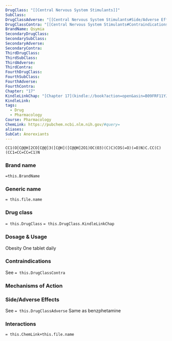 ```yaml
---
DrugClass: "[[Central Nervous System Stimulants]]"
SubClass: 
DrugClassAdverse: "[[Central Nervous System Stimulants#Side/Adverse Effects]]"
DrugClassContra: "[[Central Nervous System Stimulants#Contraindications]]"
BrandName: Qsymia
SecondaryDrugClass: 
SecondarySubClass: 
SecondaryAdverse: 
SecondaryContra: 
ThirdDrugClass: 
ThirdSubClass: 
ThirdAdverse: 
ThirdContra: 
FourthDrugClass: 
FourthSubClass: 
FourthAdverse: 
FourthContra: 
Chapter: "17"
KindleLinkChap: "[Chapter 17](kindle://book?action=open&asin=B09FRF11YJ&location=9427)"
KindleLink: 
tags:
  - Drug
  - Pharmacology
Course: Pharmacology
ChemLink: https://pubchem.ncbi.nlm.nih.gov/#query=
aliases: 
SubCat: Anorexiants
---
```

```smiles
CC1(O[C@@H]2CO[C@@]3([C@H]([C@@H]2O1)OC(O3)(C)C)COS(=O)(=O)N)C.CC(C)(CC1=CC=CC=C1)N
```

### Brand name
`=this.BrandName`

### Generic name
`= this.file.name`

### Drug class 
`= this.DrugClass`
	`= this.DrugClass.KindleLinkChap`

### Dosage & Usage
Obesity
One tablet daily

### Contraindications
See `= this.DrugClassContra`

### Mechanisms of Action


### Side/Adverse Effects
See `= this.DrugClassAdverse`
Same as benzphetamine

### Interactions

`= this.ChemLink+this.file.name`

